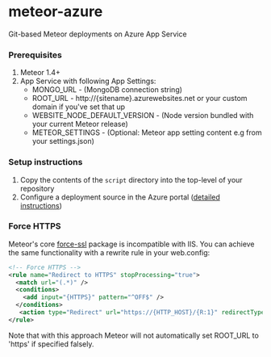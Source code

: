# meteor-azure

Git-based Meteor deployments on Azure App Service

### Prerequisites

1. Meteor 1.4+
2. App Service with following App Settings:
    * MONGO_URL - (MongoDB connection string)
    * ROOT_URL - http://{sitename}.azurewebsites.net or your custom domain if you've set that up
    * WEBSITE_NODE_DEFAULT_VERSION - (Node version bundled with your current Meteor release)
    * METEOR_SETTINGS - (Optional: Meteor app setting content e.g from your settings.json) 

### Setup instructions

1. Copy the contents of the ```script``` directory into the top-level of your repository
2. Configure a deployment source in the Azure portal ([detailed instructions](https://azure.microsoft.com/en-us/documentation/articles/app-service-continuous-deployment)) 

### Force HTTPS

Meteor's core [force-ssl](https://atmospherejs.com/meteor/force-ssl) package is incompatible with IIS. You can achieve the same functionality with a rewrite rule in your web.config:

```xml
<!-- Force HTTPS -->
<rule name="Redirect to HTTPS" stopProcessing="true">
  <match url="(.*)" />
  <conditions>
    <add input="{HTTPS}" pattern="^OFF$" />
  </conditions>
   <action type="Redirect" url="https://{HTTP_HOST}/{R:1}" redirectType="Permanent" />
</rule>
```

Note that with this approach Meteor will not automatically set ROOT_URL to 'https' if specified falsely.
